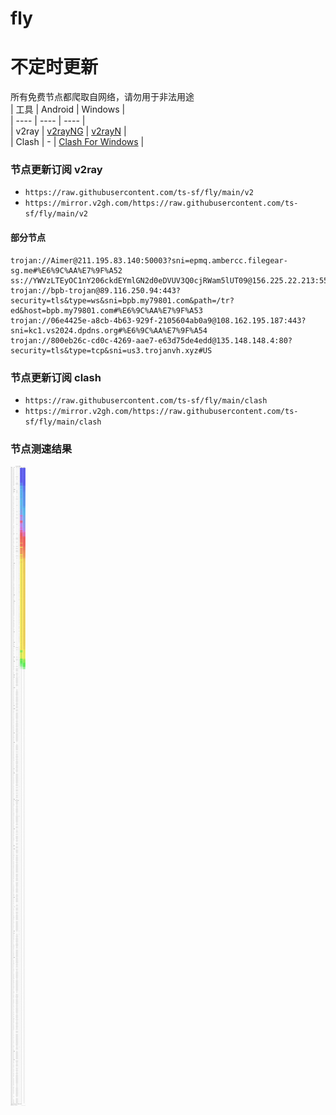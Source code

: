 # fly
# 不定时更新
所有免费节点都爬取自网络，请勿用于非法用途  
|  工具  | Android  | Windows  |  
|  ----  | ----   | ----  |  
| v2ray  | [v2rayNG](https://github.com/2dust/v2rayNG/releases) | [v2rayN](https://github.com/2dust/v2rayN/releases) |  
| Clash  | - | [Clash For Windows](https://github.com/2dust/clashN/releases) | 
  
### 节点更新订阅  v2ray
- `https://raw.githubusercontent.com/ts-sf/fly/main/v2`  
- `https://mirror.v2gh.com/https://raw.githubusercontent.com/ts-sf/fly/main/v2`  

#### 部分节点  
``` 
trojan://Aimer@211.195.83.140:50003?sni=epmq.ambercc.filegear-sg.me#%E6%9C%AA%E7%9F%A52
ss://YWVzLTEyOC1nY206ckdEYmlGN2d0eDVUV3Q0cjRWam5lUT09@156.225.22.213:552#HK
trojan://bpb-trojan@89.116.250.94:443?security=tls&type=ws&sni=bpb.my79801.com&path=/tr?ed&host=bpb.my79801.com#%E6%9C%AA%E7%9F%A53
trojan://06e4425e-a8cb-4b63-929f-2105604ab0a9@108.162.195.187:443?sni=kc1.vs2024.dpdns.org#%E6%9C%AA%E7%9F%A54
trojan://800eb26c-cd0c-4269-aae7-e63d75de4edd@135.148.148.4:80?security=tls&type=tcp&sni=us3.trojanvh.xyz#US
```
### 节点更新订阅  clash
- `https://raw.githubusercontent.com/ts-sf/fly/main/clash`  
- `https://mirror.v2gh.com/https://raw.githubusercontent.com/ts-sf/fly/main/clash`  

### 节点测速结果
![image](traffic.png)
